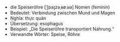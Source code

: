 - die Speiseröhre [ˈʃpaɪ̯zəˌʁøːʁə]	Nomen (feminin)
- Bedeutet: Verbindung zwischen Mund und Magen
- Nghĩa: thực quản
- Übersetzung: esophagus
- Beispiel: „Die Speiseröhre transportiert Nahrung.“
- Verwandte Wörter: Speise, Röhre
